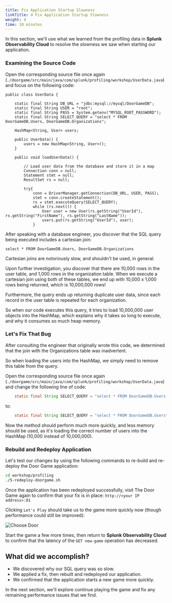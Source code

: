 ```yaml
---
title: Fix Application Startup Slowness
linkTitle: 4 Fix Application Startup Slowness
weight: 4
time: 10 minutes
---
```


In this section, we'll use what we learned from the profiling data in **Splunk Observability Cloud** to resolve the slowness we saw when starting our application. 

### Examining the Source Code

Open the corresponding source file once again (`./doorgame/src/main/java/com/splunk/profiling/workshop/UserData.java`) and focus on the following code:

````
public class UserData {

    static final String DB_URL = "jdbc:mysql://mysql/DoorGameDB";
    static final String USER = "root";
    static final String PASS = System.getenv("MYSQL_ROOT_PASSWORD");
    static final String SELECT_QUERY = "select * FROM DoorGameDB.Users, DoorGameDB.Organizations";

    HashMap<String, User> users;

    public UserData() {
        users = new HashMap<String, User>();
    }

    public void loadUserData() {

        // Load user data from the database and store it in a map
        Connection conn = null;
        Statement stmt = null;
        ResultSet rs = null;

        try{
            conn = DriverManager.getConnection(DB_URL, USER, PASS);
            stmt = conn.createStatement();
            rs = stmt.executeQuery(SELECT_QUERY);
            while (rs.next()) {
                User user = new User(rs.getString("UserId"), rs.getString("FirstName"), rs.getString("LastName"));
                users.put(rs.getString("UserId"), user);
            }
````

After speaking with a database engineer, you discover that the SQL query being executed includes a cartesian join: 

````
select * FROM DoorGameDB.Users, DoorGameDB.Organizations
````

Cartesian joins are notoriously slow, and shouldn't be used, in general.  

Upon further investigation, you discover that there are 10,000 rows in the user table, and 1,000 rows in the organization table. When we execute a cartesian join using both of these tables, we end up with 10,000 x 1,000 rows being returned, which is 10,000,000 rows! 

Furthermore, the query ends up returning duplicate user data, since each record in the user table is repeated for each organization. 

So when our code executes this query, it tries to load 10,000,000 user objects into the HashMap, which explains why it takes so long to execute, and why it consumes so much heap memory.

### Let's Fix That Bug

After consulting the engineer that originally wrote this code, we determined that the join with the Organizations table was inadvertent. 

So when loading the users into the HashMap, we simply need to remove this table from the query. 

Open the corresponding source file once again (`./doorgame/src/main/java/com/splunk/profiling/workshop/UserData.java`) and change the following line of code: 

``` java
    static final String SELECT_QUERY = "select * FROM DoorGameDB.Users, DoorGameDB.Organizations";
```

to: 

``` java
    static final String SELECT_QUERY = "select * FROM DoorGameDB.Users";
```

Now the method should perform much more quickly, and less memory should be used, as it's loading the correct number of users into the HashMap (10,000 instead of 10,000,000). 

### Rebuild and Redeploy Application

Let's test our changes by using the following commands to re-build and re-deploy the Door Game application: 

``` bash
cd workshop/profiling
./5-redeploy-doorgame.sh
```

Once the application has been redeployed successfully, visit The Door Game again to confirm that your fix is in place:
`http://<your IP address>:81`

Clicking `Let's Play` should take us to the game more quickly now (though performance could still be improved):   

![Choose Door](../images/door_game_choose_door.png)

Start the game a few more times, then return to **Splunk Observability Cloud** to confirm that the latency of the `GET new-game` operation has decreased. 

## What did we accomplish?

* We discovered why our SQL query was so slow. 
* We applied a fix, then rebuilt and redeployed our application. 
* We confirmed that the application starts a new game more quickly.  

In the next section, we'll explore continue playing the game and fix any remaining performance issues that we find. 